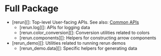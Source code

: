 # Full Package

- [rerun][]: Top-level User-facing APIs. See also: [Common APIs](../common/)
    - [rerun.log][]: APIs for logging data
    - [rerun.color_conversion][]: Conversion utilities related to colors
    - [rerun.components][]: Helpers for constructing arrow components
- [rerun_demo][]: Utilities related to running rerun demos
    - [rerun_demo.data][]: Specific helpers for generating data
